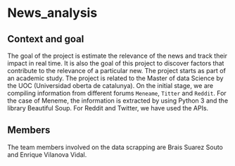 # News_analysis

## Context and goal

The goal of the project is estimate the relevance of the news and track their impact in real time. It is also the goal of this project to discover factors that contribute to the relevance of a particular new.
The project starts as part of an academic study. The project is related to the Master of data Science by the UOC (Universidad oberta de catalunya).
On the initial stage, we are compiling information from different forums `Meneame`, `Titter` and `Reddit`.
For the case of Meneme, the information is extracted by using Python 3 and the library Beautiful Soup. For Reddit and Twitter, we have used the APIs.

## Members

The team members involved on the data scrapping are Brais Suarez Souto and Enrique Vilanova Vidal.
